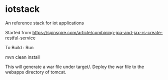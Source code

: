 # iotstack
An reference stack for iot applications

Started from https://spinspire.com/article/combining-jpa-and-jax-rs-create-restful-service


To Build :
Run 

mvn clean install


This will generate a war file under target/. Deploy the war file to the webapps directory
of tomcat.
